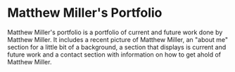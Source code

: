 # Matthew Miller's Portfolio

Matthew Miller's portfolio is a portfolio of current and future work done by Matthew Miller. It includes a recent picture of Matthew Miller, an "about me" section for a little bit of a background, a section that displays is current and future work and a contact section with information on how to get ahold of Matthew Miller. 
